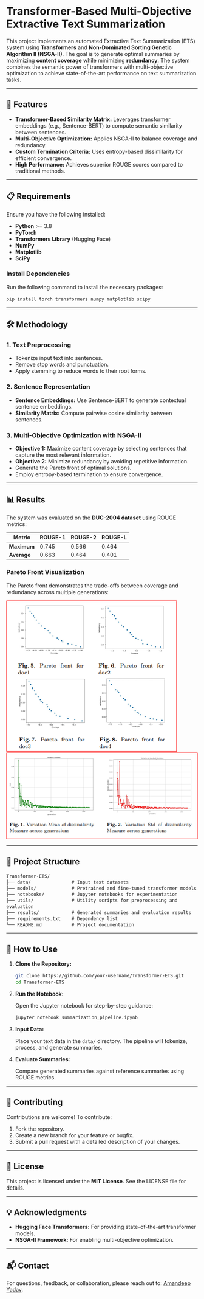 # Transformer-Based Multi-Objective Extractive Text Summarization

This project implements an automated Extractive Text Summarization (ETS) system using **Transformers** and **Non-Dominated Sorting Genetic Algorithm II (NSGA-II)**. The goal is to generate optimal summaries by maximizing **content coverage** while minimizing **redundancy**. The system combines the semantic power of transformers with multi-objective optimization to achieve state-of-the-art performance on text summarization tasks.

---

## 🚀 Features

- **Transformer-Based Similarity Matrix:** Leverages transformer embeddings (e.g., Sentence-BERT) to compute semantic similarity between sentences.
- **Multi-Objective Optimization:** Applies NSGA-II to balance coverage and redundancy.
- **Custom Termination Criteria:** Uses entropy-based dissimilarity for efficient convergence.
- **High Performance:** Achieves superior ROUGE scores compared to traditional methods.

---

## 📋 Requirements

Ensure you have the following installed:

- **Python** >= 3.8
- **PyTorch**
- **Transformers Library** (Hugging Face)
- **NumPy**
- **Matplotlib**
- **SciPy**

### Install Dependencies

Run the following command to install the necessary packages:

```bash
pip install torch transformers numpy matplotlib scipy
```

---

## 🛠️ Methodology

### 1. Text Preprocessing

- Tokenize input text into sentences.
- Remove stop words and punctuation.
- Apply stemming to reduce words to their root forms.

### 2. Sentence Representation

- **Sentence Embeddings:** Use Sentence-BERT to generate contextual sentence embeddings.
- **Similarity Matrix:** Compute pairwise cosine similarity between sentences.

### 3. Multi-Objective Optimization with NSGA-II

- **Objective 1:** Maximize content coverage by selecting sentences that capture the most relevant information.
- **Objective 2:** Minimize redundancy by avoiding repetitive information.
- Generate the Pareto front of optimal solutions.
- Employ entropy-based termination to ensure convergence.

---

## 📊 Results

The system was evaluated on the **DUC-2004 dataset** using ROUGE metrics:

| Metric      | ROUGE-1 | ROUGE-2 | ROUGE-L |
|-------------|----------|----------|----------|
| **Maximum** | 0.745    | 0.566    | 0.464    |
| **Average** | 0.663    | 0.464    | 0.401    |

### Pareto Front Visualization

The Pareto front demonstrates the trade-offs between coverage and redundancy across multiple generations:

![Test1](https://github.com/amandeep-yadav/Multi-object-Optimization-of-ETS/blob/main/img/test1.PNG)
![Test2](https://github.com/amandeep-yadav/Multi-object-Optimization-of-ETS/blob/main/img/test2.PNG)

---

## 📂 Project Structure

```plaintext
Transformer-ETS/
├── data/               # Input text datasets
├── models/             # Pretrained and fine-tuned transformer models
├── notebooks/          # Jupyter notebooks for experimentation
├── utils/              # Utility scripts for preprocessing and evaluation
├── results/            # Generated summaries and evaluation results
├── requirements.txt    # Dependency list
└── README.md           # Project documentation
```

---

## 📜 How to Use

1. **Clone the Repository:**

   ```bash
   git clone https://github.com/your-username/Transformer-ETS.git
   cd Transformer-ETS
   ```

2. **Run the Notebook:**

   Open the Jupyter notebook for step-by-step guidance:

   ```bash
   jupyter notebook summarization_pipeline.ipynb
   ```

3. **Input Data:**

   Place your text data in the `data/` directory. The pipeline will tokenize, process, and generate summaries.

4. **Evaluate Summaries:**

   Compare generated summaries against reference summaries using ROUGE metrics.

---

## 🤝 Contributing

Contributions are welcome! To contribute:

1. Fork the repository.
2. Create a new branch for your feature or bugfix.
3. Submit a pull request with a detailed description of your changes.

---

## 📜 License

This project is licensed under the **MIT License**. See the LICENSE file for details.

---

## 💡 Acknowledgments

- **Hugging Face Transformers:** For providing state-of-the-art transformer models.
- **NSGA-II Framework:** For enabling multi-objective optimization.

---

## 📬 Contact

For questions, feedback, or collaboration, please reach out to: [Amandeep Yadav](mailto:your-email@example.com).

